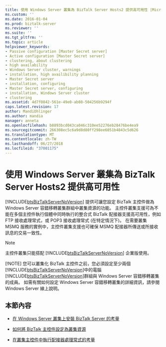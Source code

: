 ```yaml
---
title: 使用 Windows Server 叢集為 BizTalk Server Hosts2 提供高可用性 |Microsoft Docs
ms.custom: ''
ms.date: 2016-01-04
ms.prod: biztalk-server
ms.reviewer: ''
ms.suite: ''
ms.tgt_pltfrm: ''
ms.topic: article
helpviewer_keywords:
- Passive configuration [Master Secret server]
- Active configuration [Master Secret server]
- clustering, about clustering
- high availability
- Windows Server cluster, warnings
- installation, high availibility planning
- Master Secret server
- installation, configuring
- Master Secret server, configuring
- installation, Windows Server cluster
- clustering
ms.assetid: 4d7f0842-561e-49e0-ab08-504256b9294f
caps.latest.revision: 17
author: MandiOhlinger
ms.author: mandia
manager: anneta
ms.openlocfilehash: b8893bcd043ca046c310ee52276eb28476be4ea9
ms.sourcegitcommit: 266308ec5c6a9d8d80ff298ee6051b4843c5d626
ms.translationtype: MT
ms.contentlocale: zh-TW
ms.lasthandoff: 06/27/2018
ms.locfileid: "37001175"
---
```

# <a name="using-windows-server-cluster-to-provide-high-availability-for-biztalk-server-hosts2"></a>使用 Windows Server 叢集為 BizTalk Server Hosts2 提供高可用性
[!INCLUDE[btsBizTalkServerNoVersion](../includes/btsbiztalkservernoversion-md.md)] 提供可讓您設定 BizTalk 主控件做為 Windows Server 容錯移轉叢集群組中叢集資源的功能。 主控件叢集支援可為不能在多個主控件執行個體中同時執行的整合式 BizTalk 配接器支援高可用性，例如 FTP 接收處理常式，或 POP3 接收處理常式 (在特定情況下)。 在需要叢集 MSMQ 服務的實例中，主控件叢集支援也可確保 MSMQ 配接器所傳送或所接收訊息的交易一致性。  
  
> [!NOTE]
>  主控件叢集只能搭配 [!INCLUDE[btsBizTalkServerNoVersion](../includes/btsbiztalkservernoversion-md.md)] 企業版使用。  
> 
> [!NOTE]
>  您可以叢集化 BizTalk 主控件之前，您必須設定至少兩個[!INCLUDE[btsBizTalkServerNoVersion](../includes/btsbiztalkservernoversion-md.md)]中的電腦[!INCLUDE[btsBizTalkServerNoVersion](../includes/btsbiztalkservernoversion-md.md)]群組與 Windows Server 容錯移轉叢集的成員。 如需有關如何設定 Windows Server 容錯移轉叢集的詳細資訊，請參閱 Windows Server 線上說明。  
  
## <a name="in-this-section"></a>本節內容  
  
-   [在 Windows Server 叢集上安裝 BizTalk Server 的考量](../core/considerations-for-installing-biztalk-server-on-a-windows-server-cluster2.md)  
  
-   [如何將 BizTalk 主控件設定為叢集資源](../core/how-to-configure-a-biztalk-host-as-a-cluster-resource1.md)  
  
-   [在叢集主控件中執行配接器處理常式的考量](../core/considerations-for-running-adapter-handlers-within-a-clustered-host1.md)